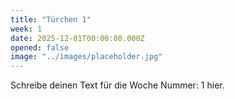 ```yaml
---
title: "Türchen 1"
week: 1
date: 2025-12-01T00:00:00.000Z
opened: false
image: "../images/placeholder.jpg"
---
```


Schreibe deinen Text für die Woche Nummer: 1 hier.
